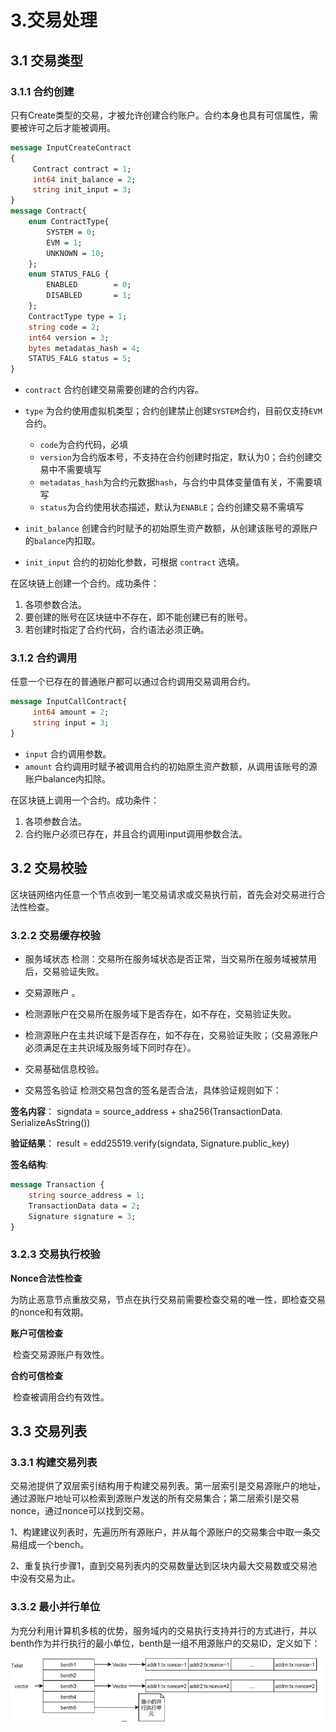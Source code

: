 # 3.交易处理

## 3.1 交易类型

### 3.1.1 合约创建

只有Create类型的交易，才被允许创建合约账户。合约本身也具有可信属性，需要被许可之后才能被调用。

```protobuf
message InputCreateContract
{
     Contract contract = 1;
     int64 init_balance = 2;
     string init_input = 3;
}
message Contract{
    enum ContractType{
        SYSTEM = 0;
        EVM = 1;
        UNKNOWN = 10;
	};
    enum STATUS_FALG {
        ENABLED        = 0;
        DISABLED       = 1;
	};
    ContractType type = 1;
    string code = 2;
    int64 version = 3;
    bytes metadatas_hash = 4;
    STATUS_FALG status = 5;
}
```

- `contract` 合约创建交易需要创建的合约内容。

- `type` 为合约使用虚拟机类型；合约创建禁止创建`SYSTEM`合约，目前仅支持`EVM`合约。
  - `code`为合约代码，必填
  - `version`为合约版本号，不支持在合约创建时指定，默认为0；合约创建交易中不需要填写
  - `metadatas_hash`为合约元数据`hash`，与合约中具体变量值有关，不需要填写
  - `status`为合约使用状态描述，默认为`ENABLE`；合约创建交易不需填写

- `init_balance` 创建合约时赋予的初始原生资产数额，从创建该账号的源账户的`balance`内扣取。

- `init_input` 合约的初始化参数，可根据 `contract` 选填。

在区块链上创建一个合约。成功条件：

1. 各项参数合法。
2. 要创建的账号在区块链中不存在，即不能创建已有的账号。
3. 若创建时指定了合约代码，合约语法必须正确。

### 3.1.2 合约调用

任意一个已存在的普通账户都可以通过合约调用交易调用合约。

```protobuf
message InputCallContract{
     int64 amount = 2;
     string input = 3;
}
```

- `input` 合约调用参数。
- `amount` 合约调用时赋予被调用合约的初始原生资产数额，从调用该账号的源账户balance内扣除。

在区块链上调用一个合约。成功条件：

1. 各项参数合法。
2. 合约账户必须已存在，并且合约调用input调用参数合法。

## 3.2 交易校验

区块链网络内任意一个节点收到一笔交易请求或交易执行前，首先会对交易进行合法性检查。

### 3.2.2 交易缓存校验

- 服务域状态 检测：交易所在服务域状态是否正常，当交易所在服务域被禁用后，交易验证失败。

- 交易源账户 。

- 检测源账户在交易所在服务域下是否存在，如不存在，交易验证失败。

- 检测源账户在主共识域下是否存在，如不存在，交易验证失败；（交易源账户必须满足在主共识域及服务域下同时存在）。

- 交易基础信息校验。

- 交易签名验证 检测交易包含的签名是否合法，具体验证规则如下：

**签名内容**：
<left>
    signdata = source_address + sha256(TransactionData. SerializeAsString())
</left>

**验证结果**：
<left>
    result = edd25519.verify(signdata, Signature.public_key)
</left>

**签名结构**:
```protobuf
message Transaction {
    string source_address = 1;
    TransactionData data = 2;
    Signature signature = 3;
}
```



### 3.2.3 交易执行校验

**Nonce合法性检查**

​	为防止恶意节点重放交易，节点在执行交易前需要检查交易的唯一性，即检查交易的nonce和有效期。

**账户可信检查**

​	检查交易源账户有效性。

**合约可信检查**

​	检查被调用合约有效性。

## 3.3 交易列表

### 3.3.1 构建交易列表

交易池提供了双层索引结构用于构建交易列表。第一层索引是交易源账户的地址，通过源账户地址可以检索到源账户发送的所有交易集合；第二层索引是交易nonce，通过nonce可以找到交易。

1、构建建议列表时，先遍历所有源账户，并从每个源账户的交易集合中取一条交易组成一个bench。

2、重复执行步骤1，直到交易列表内的交易数量达到区块内最大交易数或交易池中没有交易为止。

### 3.3.2 最小并行单位 

为充分利用计算机多核的优势，服务域内的交易执行支持并行的方式进行，并以benth作为并行执行的最小单位，benth是一组不用源账户的交易ID，定义如下：

<img src="../_static/images/4.3-1并行交易结构.png">